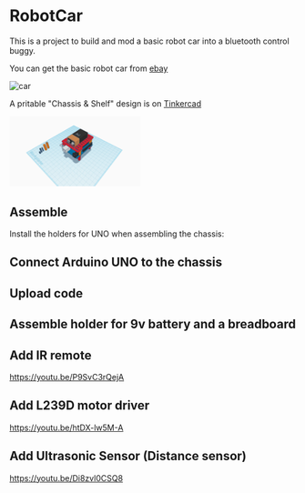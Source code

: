 # RobotCar

This is a project to build and mod a basic robot car into a bluetooth control buggy.

You can get the basic robot car from [ebay](https://www.ebay.com/sch/i.html?_from=R40&_trksid=m570.l1313&_nkw=robot+car+d2-1&_sacat=0&LH_TitleDesc=0&_osacat=0&_odkw=robot+car)

![car](https://i.ebayimg.com/thumbs/images/g/pdsAAOSwKe1dZl3B/s-l140.jpg)

A pritable "Chassis & Shelf" design is on [Tinkercad](https://www.tinkercad.com/things/hMSplS9uQNW)

<img src="https://github.com/HXLVElectronicClub/RobotCar/blob/master/Car%20Chassis%20Uno%20Holder.png" width="230"/>

## Assemble

Install the holders for UNO when assembling the chassis:

## Connect Arduino UNO to the chassis

## Upload code

## Assemble holder for 9v battery and a breadboard

## Add IR remote
https://youtu.be/P9SvC3rQejA

## Add L239D motor driver
https://youtu.be/htDX-lw5M-A

## Add Ultrasonic Sensor (Distance sensor)
https://youtu.be/Di8zvl0CSQ8

